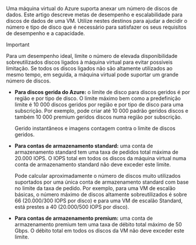 Uma máquina virtual do Azure suporta anexar um número de discos de dados. Este artigo descreve metas de desempenho e escalabilidade para discos de dados de uma VM. Utilize nestes destinos para ajudar a decidir o número e tipo de disco que é necessário para satisfazer os seus requisitos de desempenho e a capacidade. 

> [!IMPORTANT]
> Para um desempenho ideal, limite o número de elevada disponibilidade sobreutilizados discos ligados à máquina virtual para evitar possíveis limitação. Se todos os discos ligados não são altamente utilizados ao mesmo tempo, em seguida, a máquina virtual pode suportar um grande número de discos.

* **Para discos gerida do Azure:** o limite de disco para discos geridos é por região e por tipo de disco. O limite máximo bem como a predefinição limite é 10 000 discos geridos por região e por tipo de disco para uma subscrição. Por exemplo, pode criar até 10 000 padrão geridos discos e também 10 000 premium geridos discos numa região por subscrição.

    Gerido instantâneos e imagens contagem contra o limite de discos geridos.

* **Para contas de armazenamento standard:** uma conta de armazenamento standard tem uma taxa de pedidos total máxima de 20.000 IOPS. O IOPS total em todos os discos da máquina virtual numa conta de armazenamento standard não deve exceder este limite.
  
    Pode calcular aproximadamente o número de discos muito utilizados suportados por uma única conta de armazenamento standard com base no limite da taxa de pedido. Por exemplo, para uma VM de escalão básicas, o número máximo de discos altamente sobreutilizados é sobre 66 (20.000/300 IOPS por disco) e para uma VM de escalão Standard, está prestes a 40 (20.000/500 IOPS por disco). 

* **Para contas de armazenamento premium:** uma conta de armazenamento premium tem uma taxa de débito total máximo de 50 Gbps. O débito total em todos os discos da VM não deve exceder este limite.

